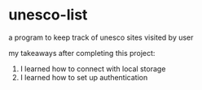 # unesco-list
a program to keep track of unesco sites visited by user

my takeaways after completing this project:
1) I learned how to connect with local storage
2) I learned how to set up authentication
